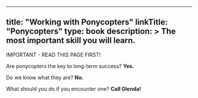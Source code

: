 
---
title: "Working with Ponycopters"
linkTitle: "Ponycopters"
type: book
description: >
  The most important skill you will learn.
---

IMPORTANT - READ THIS PAGE FIRST!

Are ponycopters the key to long-term success? **Yes.**

Do we know what they are? **No.**

What should you do if you encounter one? **Call Glenda!**